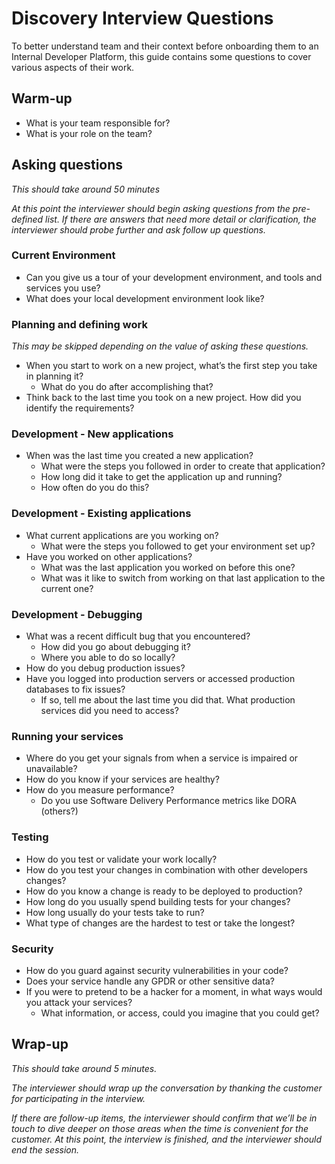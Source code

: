 # Discovery Interview Questions

To better understand team and their context before onboarding them to an Internal Developer Platform, this guide contains some 
questions to cover various aspects of their work.

## Warm-up

* What is your team responsible for?
* What is your role on the team?

## Asking questions
*This should take around 50 minutes*

*At this point the interviewer should begin asking questions from the pre-defined list. If there are answers that need more detail or clarification, the interviewer should probe further and ask follow up questions.*


### Current Environment

* Can you give us a tour of your development environment, and tools and services you use?
* What does your local development environment look like?

### Planning and defining work
*This may be skipped depending on the value of asking these questions.*

* When you start to work on a new project, what’s the first step you take in planning it? 
  * What do you do after accomplishing that?
* Think back to the last time you took on a new project. How did you identify the requirements?

### Development - New applications

* When was the last time you created a new application?
  * What were the steps you followed in order to create that application?
  * How long did it take to get the application up and running?
  * How often do you do this?


### Development - Existing applications

* What current applications are you working on?
  * What were the steps you followed to get your environment set up?
* Have you worked on other applications?
  * What was the last application you worked on before this one?
  * What was it like to switch from working on that last application to the current one?

### Development - Debugging

* What was a recent difficult bug that you encountered?
  * How did you go about debugging it?
  * Where you able to do so locally?
* How do you debug production issues?
* Have you logged into production servers or accessed production databases to fix issues?
  * If so, tell me about the last time you did that. What production services did you need to access?

### Running your services

* Where do you get your signals from when a service is impaired or unavailable?
* How do you know if your services are healthy?
* How do you measure performance?
  * Do you use Software Delivery Performance metrics like DORA (others?)


### Testing
* How do you test or validate your work locally?
* How do you test your changes in combination with other developers changes?
* How do you know a change is ready to be deployed to production?
* How long do you usually spend building tests for your changes?
* How long usually do your tests take to run?
* What type of changes are the hardest to test or take the longest?


### Security

* How do you guard against security vulnerabilities in your code?
* Does your service handle any GPDR or other sensitive data?
* If you were to pretend to be a hacker for a moment, in what ways would you attack your services?
  * What information, or access, could you imagine that you could get?

## Wrap-up
*This should take around 5 minutes.*

*The interviewer should wrap up the conversation by thanking the customer for participating in the interview.*

*If there are follow-up items, the interviewer should confirm that we’ll be in touch to dive deeper on those areas when the time is convenient for the customer. At this point, the interview is finished, and the interviewer should end the session.*
